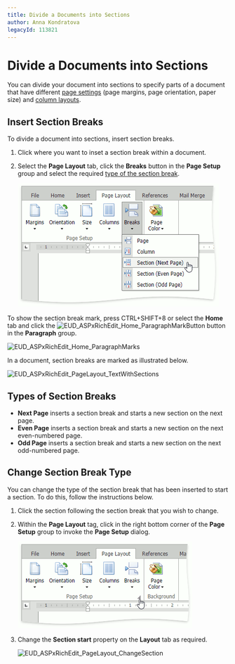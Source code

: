 ```yaml
---
title: Divide a Documents into Sections
author: Anna Kondratova
legacyId: 113821
---
```

# Divide a Documents into Sections
You can divide your document into sections to specify parts of a document that have different [page settings](adjust-page-settings.md) (page margins, page orientation, paper size) and [column layouts](lay-out-text-in-columns.md).

## Insert Section Breaks
To divide a document into sections, insert section breaks.
1. Click where you want to inset a section break within a document.
2. Select the **Page Layout** tab, click the **Breaks** button in the **Page Setup** group and select the required [type of the section break](#sectionbreaktypes).
	
	![EUD_ASPxRichEdit_PageLayout_Breaks](../../../images/img117760.png)

To show the section break mark, press CTRL+SHIFT+8 or select the **Home** tab and click the ![EUD_ASPxRichEdit_Home_ParagraphMarkButton](../../../images/img117764.png) button in the **Paragraph** group.

![EUD_ASPxRichEdit_Home_ParagraphMarks](../../../images/img117761.png)

In a document, section breaks are marked as illustrated below.

![EUD_ASPxRichEdit_PageLayout_TextWithSections](../../../images/img117762.png)

## <a name="sectionbreaktypes"/>Types of Section Breaks
* **Next Page** inserts a section break and starts a new section on the next page.
* **Even Page** inserts a section break and starts a new section on the next even-numbered page.
* **Odd Page** inserts a section break and starts a new section on the next odd-numbered page.

## Change Section Break Type
You can change the type of the section break that has been inserted to start a section. To do this, follow the instructions below.
1. Click the section following the section break that you wish to change.
2. Within the **Page Layout** tag, click in the right bottom corner of the **Page Setup** group to invoke the **Page Setup** dialog.
	
	![EUD_ASPxRichEdit_PageLayout_PageSetupGroup](../../../images/img118047.png)
3. Change the **Section start** property on the **Layout** tab as required.
	
	![EUD_ASPxRichEdit_PageLayout_ChangeSection](../../../images/img117763.png)
